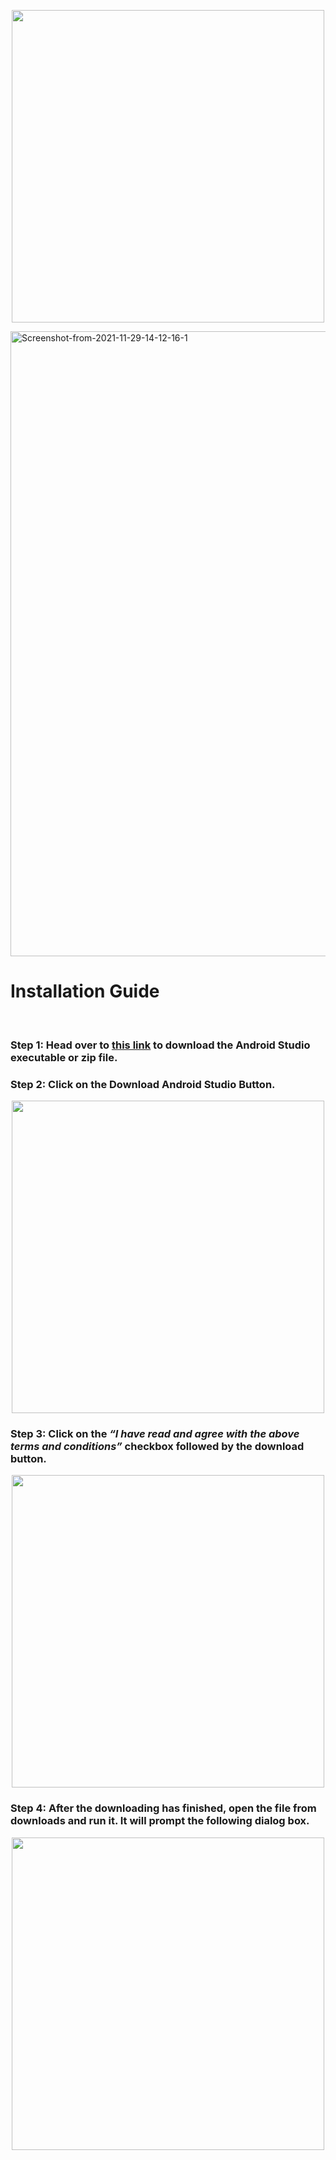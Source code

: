 <p align="center">
<img src="https://i.redd.it/odaip2uz87c71.png" width="500dp" />
</p>
<img src="https://i.ibb.co/JqDXHkw/Screenshot-from-2021-11-29-14-12-16-1.png" alt="Screenshot-from-2021-11-29-14-12-16-1"  width="1000dp"/>

<h1>Installation Guide</h1>
<br>
<h3>Step 1: Head over to <u><a href="https://developer.android.com/studio">this link</a></u> to download the Android Studio executable or zip file. </h3>

<h3>Step 2: Click on the Download Android Studio Button.</h3>

<p align="center">
<img src="https://i.postimg.cc/qRNQn4vM/image.png" width="500"/>
</p>

<h3>Step 3: Click on the <i><b>“I have read and agree with the above terms and conditions”</b></i> checkbox followed by the download button. </h3>
<p align="center">
<img src="https://i.postimg.cc/WbyZFgJr/image.png" width="500"/>
</p>

<h3>Step 4: After the downloading has finished, open the file from downloads and run it. It will prompt the following dialog box. </h3>
<p align="center">
<img src="https://i.postimg.cc/WbyZFgJr/image.png" width="500"/>
</p>
